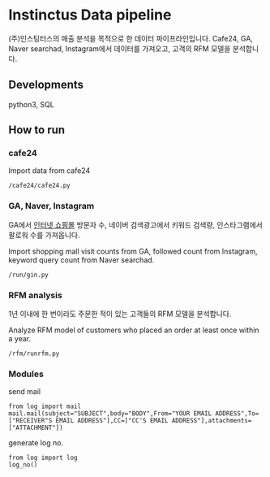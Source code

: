 # Instinctus Data pipeline

(주)인스팅터스의 매출 분석을 목적으로 한 데이터 파이프라인입니다.
Cafe24, GA, Naver searchad, Instagram에서 데이터를 가져오고, 고객의 RFM 모델을 분석합니다.

## Developments

python3, SQL

## How to run

### cafe24
Import data from cafe24

    /cafe24/cafe24.py

### GA, Naver, Instagram

GA에서 [인터넷 쇼핑몰](https://cheremimaka.com/) 방문자 수, 네이버 검색광고에서 키워드 검색량, 인스타그램에서 팔로워 수를 가져옵니다.

Import shopping mall visit counts from GA, followed count from Instagram, keyword query count from Naver searchad.

    /run/gin.py
    
### RFM analysis

1년 이내에 한 번이라도 주문한 적이 있는 고객들의 RFM 모델을 분석합니다.

Analyze RFM model of customers who placed an order at least once within a year.

    /rfm/runrfm.py

### Modules

send mail

    from log import mail
    mail.mail(subject="SUBJECT",body="BODY",From="YOUR EMAIL ADDRESS",To=["RECEIVER"S EMAIL ADDRESS"],CC=["CC'S EMAIL ADDRESS"],attachments=["ATTACHMENT"])

generate log no.

    from log import log
    log_no()
